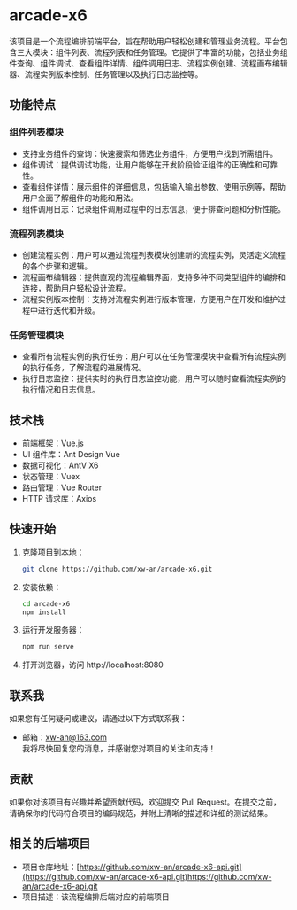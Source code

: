 # arcade-x6

该项目是一个流程编排前端平台，旨在帮助用户轻松创建和管理业务流程。平台包含三大模块：组件列表、流程列表和任务管理。它提供了丰富的功能，包括业务组件查询、组件调试、查看组件详情、组件调用日志、流程实例创建、流程画布编辑器、流程实例版本控制、任务管理以及执行日志监控等。

## 功能特点

### 组件列表模块

- 支持业务组件的查询：快速搜索和筛选业务组件，方便用户找到所需组件。
- 组件调试：提供调试功能，让用户能够在开发阶段验证组件的正确性和可靠性。
- 查看组件详情：展示组件的详细信息，包括输入输出参数、使用示例等，帮助用户全面了解组件的功能和用法。
- 组件调用日志：记录组件调用过程中的日志信息，便于排查问题和分析性能。

### 流程列表模块

- 创建流程实例：用户可以通过流程列表模块创建新的流程实例，灵活定义流程的各个步骤和逻辑。
- 流程画布编辑器：提供直观的流程编辑界面，支持多种不同类型组件的编排和连接，帮助用户轻松设计流程。
- 流程实例版本控制：支持对流程实例进行版本管理，方便用户在开发和维护过程中进行迭代和升级。

### 任务管理模块

- 查看所有流程实例的执行任务：用户可以在任务管理模块中查看所有流程实例的执行任务，了解流程的进展情况。
- 执行日志监控：提供实时的执行日志监控功能，用户可以随时查看流程实例的执行情况和日志信息。

## 技术栈

- 前端框架：Vue.js
- UI 组件库：Ant Design Vue
- 数据可视化：AntV X6
- 状态管理：Vuex
- 路由管理：Vue Router
- HTTP 请求库：Axios

## 快速开始

1. 克隆项目到本地：

   ```bash
   git clone https://github.com/xw-an/arcade-x6.git
2. 安装依赖：
   ```bash
   cd arcade-x6
   npm install
3. 运行开发服务器：
   ```bash
   npm run serve
4. 打开浏览器，访问 http://localhost:8080

## 联系我
如果您有任何疑问或建议，请通过以下方式联系我：
- 邮箱：xw-an@163.com<br>
我将尽快回复您的消息，并感谢您对项目的关注和支持！

## 贡献
如果你对该项目有兴趣并希望贡献代码，欢迎提交 Pull Request。在提交之前，请确保你的代码符合项目的编码规范，并附上清晰的描述和详细的测试结果。

## 相关的后端项目
- 项目仓库地址：[https://github.com/xw-an/arcade-x6-api.git](https://github.com/xw-an/arcade-x6-api.git)https://github.com/xw-an/arcade-x6-api.git
- 项目描述：该流程编排后端对应的前端项目


   
